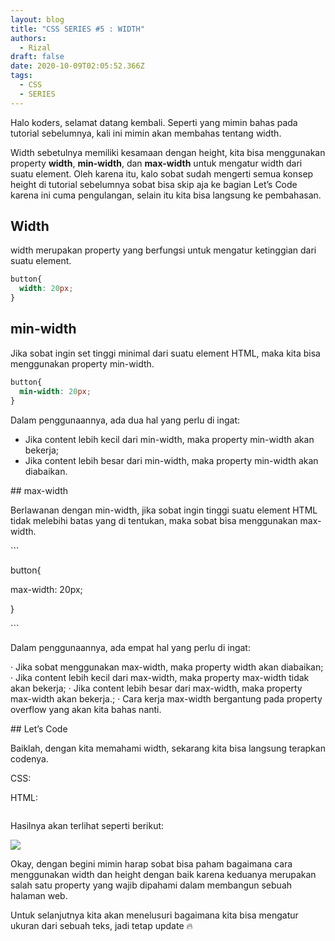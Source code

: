 ```yaml
---
layout: blog
title: "CSS SERIES #5 : WIDTH"
authors:
  - Rizal
draft: false
date: 2020-10-09T02:05:52.366Z
tags:
  - CSS
  - SERIES
---
```

Halo koders, selamat datang kembali. Seperti yang mimin bahas pada tutorial sebelumnya, kali ini mimin akan membahas tentang width.

Width sebetulnya memiliki kesamaan dengan height, kita bisa menggunakan property **width**, **min-width**, dan **max-width** untuk mengatur width dari suatu element. Oleh karena itu, kalo sobat sudah mengerti semua konsep height di tutorial sebelumnya sobat bisa skip aja ke bagian Let’s Code karena ini cuma pengulangan, selain itu kita bisa langsung ke pembahasan.

## Width

width merupakan property yang berfungsi untuk mengatur ketinggian dari suatu element.

```css
button{
  width: 20px;
}
```

## min-width

Jika sobat ingin set tinggi minimal dari suatu element HTML, maka kita bisa menggunakan property min-width.

```css
button{
  min-width: 20px;
}
```

Dalam penggunaannya, ada dua hal yang perlu di ingat:

* Jika content lebih kecil dari min-width, maka property min-width akan bekerja;
* Jika content lebih besar dari min-width, maka property min-width akan diabaikan.

\## max-width

Berlawanan dengan min-width, jika sobat ingin tinggi suatu element HTML tidak melebihi batas yang di tentukan, maka sobat bisa menggunakan max-width.

\`\``

button{

max-width: 20px;

}

\`\``

Dalam penggunaannya, ada empat hal yang perlu di ingat:

<!--\[if !supportLists]-->· <!--\[endif]-->Jika sobat menggunakan max-width, maka property width akan diabaikan;

<!--\[if !supportLists]-->· <!--\[endif]-->Jika content lebih kecil dari max-width, maka property max-width tidak akan bekerja;

<!--\[if !supportLists]-->· <!--\[endif]-->Jika content lebih besar dari max-width, maka property max-width akan bekerja.;

<!--\[if !supportLists]-->· <!--\[endif]-->Cara kerja max-width bergantung pada property overflow yang akan kita bahas nanti.

\## Let’s Code

Baiklah, dengan kita memahami width, sekarang kita bisa langsung terapkan codenya.

CSS:

<style>

button{

width: 200px;

height: 60px;

color: white;

background-color: #8A2BE2;

}

</style>

HTML:

```

```

Hasilnya akan terlihat seperti berikut:

![](/images/uploads/css_button_4.png)

Okay, dengan begini mimin harap sobat bisa paham bagaimana cara menggunakan width dan height dengan baik karena keduanya merupakan salah satu property yang wajib dipahami dalam membangun sebuah halaman web.

Untuk selanjutnya kita akan menelusuri bagaimana kita bisa mengatur ukuran dari sebuah teks, jadi tetap update :fire: